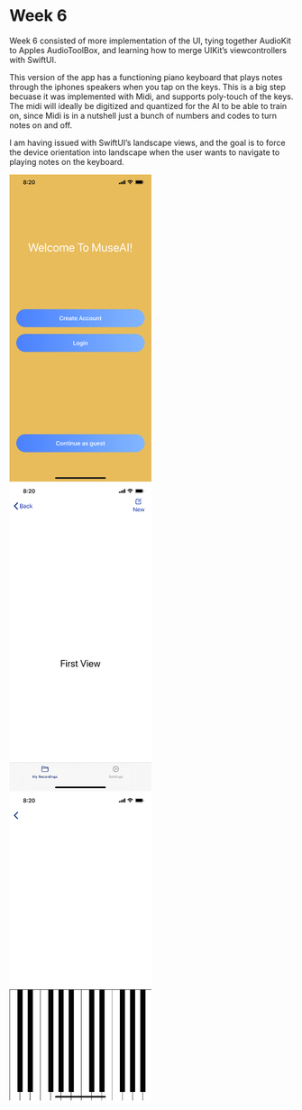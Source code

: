 # Week 6

Week 6 consisted of more implementation of the UI, tying together AudioKit to Apples AudioToolBox, and learning how to merge UIKit’s viewcontrollers with SwiftUI.

This version of the app has a functioning piano keyboard that plays notes through the iphones speakers when you tap on the keys.  This is a big step becuase it was implemented with Midi, and supports poly-touch of the keys.  The midi will ideally be digitized and quantized for the AI to be able to train on, since Midi is in a nutshell just a bunch of numbers and codes to turn notes on and off.

I am having issued with SwiftUI’s landscape views, and the goal is to force the device orientation into landscape when the user wants to navigate to playing notes on the keyboard.

<img src="https://github.com/gwayne9955/MuseAI/raw/master/Updates%20And%20Screenshots/Week%206/IMG_3931.PNG" height="50%" width="50%" alt="App Icon">

<img src="https://github.com/gwayne9955/MuseAI/raw/master/Updates%20And%20Screenshots/Week%206/IMG_3932.PNG" height="50%" width="50%" alt="App Icon">

<img src="https://github.com/gwayne9955/MuseAI/raw/master/Updates%20And%20Screenshots/Week%206/IMG_3933.PNG" height="50%" width="50%" alt="App Icon">
